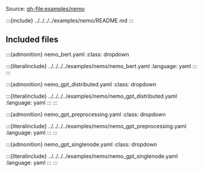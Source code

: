 Source: <gh-file:examples/nemo>

:::{include} ../../../../examples/nemo/README.md
:::

## Included files

:::{admonition} nemo_bert.yaml
:class: dropdown

:::{literalinclude} ../../../../examples/nemo/nemo_bert.yaml
:language: yaml
:::
:::

:::{admonition} nemo_gpt_distributed.yaml
:class: dropdown

:::{literalinclude} ../../../../examples/nemo/nemo_gpt_distributed.yaml
:language: yaml
:::
:::

:::{admonition} nemo_gpt_preprocessing.yaml
:class: dropdown

:::{literalinclude} ../../../../examples/nemo/nemo_gpt_preprocessing.yaml
:language: yaml
:::
:::

:::{admonition} nemo_gpt_singlenode.yaml
:class: dropdown

:::{literalinclude} ../../../../examples/nemo/nemo_gpt_singlenode.yaml
:language: yaml
:::
:::

